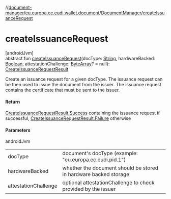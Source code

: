 //[document-manager](../../../index.md)/[eu.europa.ec.eudi.wallet.document](../index.md)/[DocumentManager](index.md)/[createIssuanceRequest](create-issuance-request.md)

# createIssuanceRequest

[androidJvm]\
abstract fun [createIssuanceRequest](create-issuance-request.md)(docType: [String](https://kotlinlang.org/api/latest/jvm/stdlib/kotlin/-string/index.html), hardwareBacked: [Boolean](https://kotlinlang.org/api/latest/jvm/stdlib/kotlin/-boolean/index.html), attestationChallenge: [ByteArray](https://kotlinlang.org/api/latest/jvm/stdlib/kotlin/-byte-array/index.html)? = null): [CreateIssuanceRequestResult](../-create-issuance-request-result/index.md)

Create an issuance request for a given docType. The issuance request can be then used to issue the document from the issuer. The issuance request contains the certificate that must be sent to the issuer.

#### Return

[CreateIssuanceRequestResult.Success](../-create-issuance-request-result/-success/index.md) containing the issuance request if successful, [CreateIssuanceRequestResult.Failure](../-create-issuance-request-result/-failure/index.md) otherwise

#### Parameters

androidJvm

| | |
|---|---|
| docType | document's docType (example: &quot;eu.europa.ec.eudi.pid.1&quot;) |
| hardwareBacked | whether the document should be stored in hardware backed storage |
| attestationChallenge | optional attestationChallenge to check provided by the issuer |
